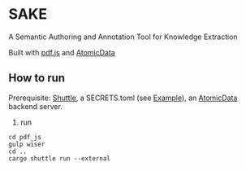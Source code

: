 # SAKE

A Semantic Authoring and Annotation Tool for Knowledge Extraction

Built with [pdf.js](https://mozilla.github.io/pdf.js/) and [AtomicData](https://atomicdata.dev/)

## How to run

Prerequisite: [Shuttle](https://docs.shuttle.rs/getting-started/installation), a SECRETS.toml (see [Example](example.Secrets.toml)), an [AtomicData](https://atomicdata.dev/) backend server.

1. run 
```
cd pdf_js
gulp wiser
cd ..
cargo shuttle run --external
```
